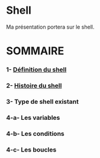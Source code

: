 # Shell

Ma présentation portera sur le shell.

# SOMMAIRE
### 1- [Définition du shell](https://github.com/NemsB/Shell/blob/main/definition.md#1--quest-ce-que-le-shell-)
### 2- [Histoire du shell](https://github.com/NemsB/Shell/tree/main#2--histoire-du-shell)
### 3- Type de shell existant
### 4-a- Les variables
### 4-b- Les conditions
### 4-c- Les boucles


